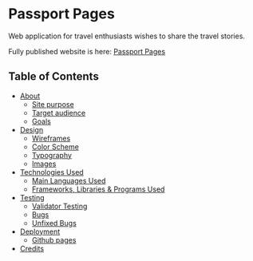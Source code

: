 # Passport Pages

Web application for travel enthusiasts wishes to share the travel stories.

Fully published website is here: [Passport Pages]("https://passport-pages-4af24cae3d46.herokuapp.com")

## Table of Contents
- [About](#about)
    - [Site purpose](#site-purpose)
    - [Target audience](#target-audience)
    - [Goals](#goals)
- [Design](#design)
    - [Wireframes](#wireframes)
    - [Color Scheme](#color-scheme)
    - [Typography](#typography)
    - [Images](#images)
- [Technologies Used](#technologies-used)
    - [Main Languages Used](#languages)
    - [Frameworks, Libraries & Programs Used](#frameworks)
- [Testing](#testing)
    - [Validator Testing](#validator-testing)
    - [Bugs](#bugs)
    - [Unfixed Bugs](#unfixed-bugs)
- [Deployment](#deployment)
    - [Github pages](#github-pages)
- [Credits](#credits)

